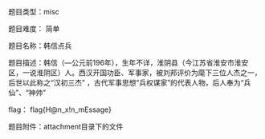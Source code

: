 题目类型：misc

题目难度： 简单

题目名称：韩信点兵

题目描述：韩信（—公元前196年），生年不详，淮阴县（今江苏省淮安市淮安区，一说淮阴区）人。西汉开国功臣、军事家，被刘邦评价为麾下三位人杰之一，后世以此称之“汉初三杰” ，古代军事思想“兵权谋家”的代表人物，后人奉为“兵仙”、“神帅”

flag： flag{H@n_x!n_mEssage}

题目附件：attachment目录下的文件

